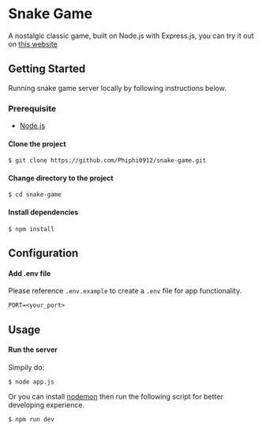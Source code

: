 # Snake Game
A nostalgic classic game, built on Node.js with Express.js, you can try it out on [this website](https://young-depths-66596.herokuapp.com/)

## Getting Started
Running snake game server locally by following instructions below.

### Prerequisite
- [Node.js](https://nodejs.org/en/download/)

#### Clone the project
```
$ git clone https://github.com/Phiphi0912/snake-game.git
```
####  Change directory to the project
```
$ cd snake-game
```
#### Install dependencies
```
$ npm install
```

## Configuration
#### Add .env file
Please reference `.env.example` to create a `.env` file for app functionality.
```
PORT=<your_port>
```

## Usage
#### Run the server
Simpily do:
```
$ node app.js
```
Or you can install [nodemon](https://www.npmjs.com/package/nodemon) then run the following script for better developing experience.
```
$ npm run dev
```